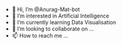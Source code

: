 - 👋 Hi, I’m @Anurag-Mat-bot
- 👀 I’m interested in Artificial Intelligence
- 🌱 I’m currently learning Data Visualisation
- 💞️ I’m looking to collaborate on ...
- 📫 How to reach me ...

<!---
Anurag-Mat-bot/Anurag-Mat-bot is a ✨ special ✨ repository because its `README.md` (this file) appears on your GitHub profile.
You can click the Preview link to take a look at your changes.
--->
